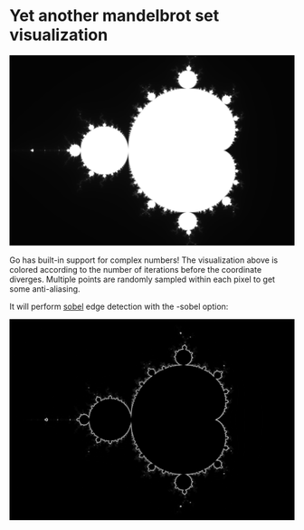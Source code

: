 # Yet another mandelbrot set visualization

![sample output](example/out.png)

Go has built-in support for complex numbers! The visualization above is colored according to the number of iterations before the coordinate diverges. Multiple points are randomly sampled within each pixel to get some anti-aliasing.

It will perform [sobel](https://github.com/jonahs99/sobel) edge detection with the -sobel option:

![sample with sobel edge detection](example/sobel.png)